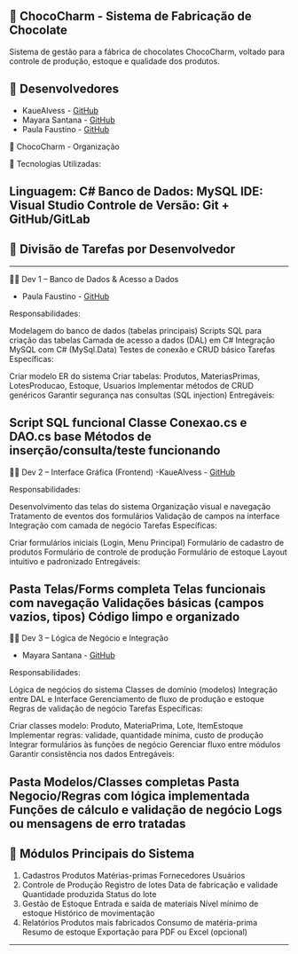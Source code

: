 ## 🍫 ChocoCharm - Sistema de Fabricação de Chocolate

Sistema de gestão para a fábrica de chocolates ChocoCharm, voltado para controle de produção, estoque e qualidade dos produtos.

## 👥 Desenvolvedores
- KaueAlvess - [GitHub](https://github.com/KaueAlvess )
- Mayara Santana - [GitHub](https://github.com/mayara8666 )
- Paula Faustino - [GitHub](https://github.com/paula-faustino )

🍫 ChocoCharm - Organização

🔧 Tecnologias Utilizadas:

Linguagem: C#
Banco de Dados: MySQL
IDE: Visual Studio
Controle de Versão: Git + GitHub/GitLab
---
## 👥 Divisão de Tarefas por Desenvolvedor
---
🧑‍💻 Dev 1 – Banco de Dados & Acesso a Dados
- Paula Faustino - [GitHub](https://github.com/paula-faustino )
  
Responsabilidades:

Modelagem do banco de dados (tabelas principais)
Scripts SQL para criação das tabelas
Camada de acesso a dados (DAL) em C#
Integração MySQL com C# (MySql.Data)
Testes de conexão e CRUD básico
Tarefas Específicas:

Criar modelo ER do sistema
Criar tabelas: Produtos, MateriasPrimas, LotesProducao, Estoque, Usuarios
Implementar métodos de CRUD genéricos
Garantir segurança nas consultas (SQL injection)
Entregáveis:

Script SQL funcional
Classe Conexao.cs e DAO.cs base
Métodos de inserção/consulta/teste funcionando
---
🧑‍💻 Dev 2 – Interface Gráfica (Frontend)
-KaueAlvess - [GitHub](https://github.com/KaueAlvess )

Responsabilidades:

Desenvolvimento das telas do sistema
Organização visual e navegação
Tratamento de eventos dos formulários
Validação de campos na interface
Integração com camada de negócio
Tarefas Específicas:

Criar formulários iniciais (Login, Menu Principal)
Formulário de cadastro de produtos
Formulário de controle de produção
Formulário de estoque
Layout intuitivo e padronizado
Entregáveis:

Pasta Telas/Forms completa
Telas funcionais com navegação
Validações básicas (campos vazios, tipos)
Código limpo e organizado
---
🧑‍💻 Dev 3 – Lógica de Negócio e Integração
- Mayara Santana - [GitHub](https://github.com/mayara8666 )
  
Responsabilidades:

Lógica de negócios do sistema
Classes de domínio (modelos)
Integração entre DAL e Interface
Gerenciamento de fluxo de produção e estoque
Regras de validação de negócio
Tarefas Específicas:

Criar classes modelo: Produto, MateriaPrima, Lote, ItemEstoque
Implementar regras: validade, quantidade mínima, custo de produção
Integrar formulários às funções de negócio
Gerenciar fluxo entre módulos
Garantir consistência nos dados
Entregáveis:

Pasta Modelos/Classes completas
Pasta Negocio/Regras com lógica implementada
Funções de cálculo e validação de negócio
Logs ou mensagens de erro tratadas
---
## 🧱 Módulos Principais do Sistema
1. Cadastros
Produtos
Matérias-primas
Fornecedores
Usuários
2. Controle de Produção
Registro de lotes
Data de fabricação e validade
Quantidade produzida
Status do lote
3. Gestão de Estoque
Entrada e saída de materiais
Nível mínimo de estoque
Histórico de movimentação
4. Relatórios
Produtos mais fabricados
Consumo de matéria-prima
Resumo de estoque
Exportação para PDF ou Excel (opcional)
---
